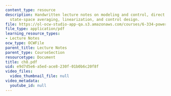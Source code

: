 ```yaml
---
content_type: resource
description: Handwritten lecture notes on modeling and control, direct circuit averaging,
  state-space averaging, linearization, and control design.
file: https://ol-ocw-studio-app-qa.s3.amazonaws.com/courses/6-334-power-electronics-spring-2007/e9d7d5e6a5edace8230f01b0b6c20f8f_ch8.pdf
file_type: application/pdf
learning_resource_types:
- Lecture Notes
ocw_type: OCWFile
parent_title: Lecture Notes
parent_type: CourseSection
resourcetype: Document
title: ch8.pdf
uid: e9d7d5e6-a5ed-ace8-230f-01b0b6c20f8f
video_files:
  video_thumbnail_file: null
video_metadata:
  youtube_id: null
---
```

